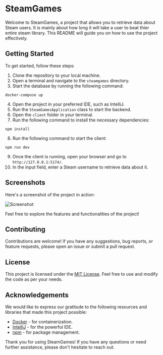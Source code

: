 # SteamGames

Welcome to SteamGames, a project that allows you to retrieve data about Steam users. It is mainly about how long it will take a user to beat thier entire steam library. This README will guide you on how to use the project effectively.

## Getting Started

To get started, follow these steps:

1. Clone the repository to your local machine.
2. Open a terminal and navigate to the `steamgames` directory.
3. Start the database by running the following command:
```
docker-compose up
```
4. Open the project in your preferred IDE, such as IntelliJ.
5. Run the `SteamGamesApplication` class to start the backend.
6. Open the `client` folder in your terminal.
7. Run the following command to install the necessary dependencies:
```
npm install
```
8. Run the following command to start the client:
```
npm run dev
```
9. Once the client is running, open your browser and go to `http://127.0.0.1:5174/`.
10. In the input field, enter a Steam username to retrieve data about it.

## Screenshots

Here's a screenshot of the project in action:

![Screenshot](https://github.com/dIB59/steamgames/assets/63118347/ead8bd6f-77c0-41cd-959e-d2360df99fb1)

Feel free to explore the features and functionalities of the project!

## Contributing

Contributions are welcome! If you have any suggestions, bug reports, or feature requests, please open an issue or submit a pull request.

## License

This project is licensed under the [MIT License](LICENSE). Feel free to use and modify the code as per your needs.

## Acknowledgements

We would like to express our gratitude to the following resources and libraries that made this project possible:

- [Docker](https://www.docker.com/) - for containerization.
- [IntelliJ](https://www.jetbrains.com/idea/) - for the powerful IDE.
- [npm](https://www.npmjs.com/) - for package management.

Thank you for using SteamGames! If you have any questions or need further assistance, please don't hesitate to reach out.
